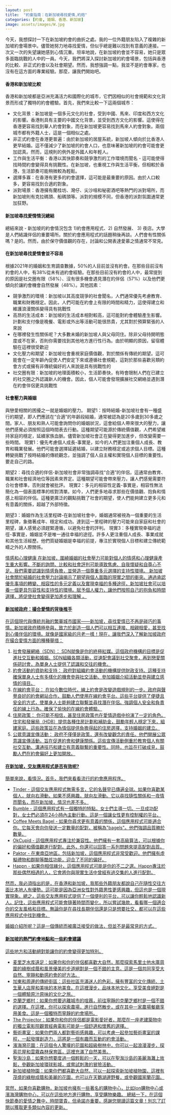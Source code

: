 ```yaml
---
layout: post
title:  "約會指南：在新加坡尋找愛情,約炮"
categories: [約會, 婚姻、香港、新加坡]
image: assets/images/W.jpg
---
```

今天，我想探討一下在新加坡約會的曲折之處。我的一位外籍朋友陷入了複雜的新加坡約會場景中。儘管她努力地尋找愛情，但似乎總是難以找到有意義的連接。一次又一次的失望讓她感到心情沉重。坦率地說，在新加坡約會並不容易，她只是眾多面臨挑戰的人中的一員。今天，我們將深入探討新加坡的約會場景，包括與香港的比較、非正式約會以及社會期望。然而，我想強調一點，我並不是約會專家，也沒有在這方面的專業經驗。那麼，讓我們開始吧。

#### 香港和新加坡比較
香港和新加坡都是亞洲充滿活力和國際化的城市，它們因相似的社會規範和文化背景而形成了獨特的約會體驗。首先，我們來比較一下這兩個城市：
+ 文化背景：新加坡是一個多元文化的社會，受到中國、馬來、印度和西方文化的影響。香港則具有主要的中國文化背景，並受到西方文化的影響。這使得在香港更容易找到華人約會對象，而在新加坡更容易找到馬來人約會對象。兩個城市都有外籍人士，這是一個相似之處。
+ 非正式約會在香港更普遍：由於新加坡的居屋系統，新加坡人傾向於比香港人更早結婚。這不僅減少了新加坡的約會人口，也意味著新加坡的約會可能會更加認真。然而，這規則的例外是外國人和年輕人。
+ 工作與生活平衡：香港以其快節奏和競爭激烈的工作環境而聞名 - 這可能使得找時間約會變得具有挑戰性。在新加坡，也重視工作與生活平衡，但相較於香港，生活節奏可能稍微較為輕鬆。
+ 選擇多寡：在香港有更多的約會選擇，這可能是最重要的原因。由於人口較多，更容易找到合適的對象。
+ 派對場景：香港擁有蘭桂坊、灣仔、尖沙咀和秘密酒吧等熱門的派對場所，而新加坡則有克拉碼頭、船碼頭等。派對的規模不同，但香港的派對氛圍通常更加狂野。

#### 新加坡尋找愛情情況總結
總結來說 - 新加坡的約會情況包含 1)約會應用程式、2) 自然發展、 3) 夜店。大學是人們結識伴侶的重要場所。關於約會應用程式的話題稍後再談。人們會有性關係嗎？是的。然而，由於保守價值觀的存在，討論和公開表達愛慕之情通常不常見。

#### 在新加坡尋找愛情會並不容易
根據2021年的婚姻和生育調查數據，50%的人目前並沒有約會。在那些目前沒有約會的人中，有38%從未有過約會經驗。在那些目前沒有約會的人中，最常提到的原因是社交圈有限（58%）、沒有很多機會遇見潛在的伴侶（57%）以及他們更傾向於讓約會機會自然發展（48%）。其他因素： 
+ 競爭激烈的環境：新加坡以其高度競爭的社會聞名，人們通常優先考慮教育、職業和財務穩定。因此，人們可能在約會上有限的時間和精力，這使得建立和維護浪漫關係變得具有挑戰性
+ 高昂的生活成本：新加坡的生活成本相對較高，這可能對約會體驗產生影響。計劃和支付像是晚餐、電影或外出等活動可能很昂貴，尤其對於預算緊張的人來說
+ 在哪裡發生性關係呢？大多數未婚的新加坡人與父母同住。除非父母持開明態度或不在家，否則你需要找到其他地方進行性行為。由於明顯的原因，留宿體驗在這裡很受歡迎
+ 文化壓力和期望：新加坡社會重視家庭價值觀，對於關係有傳統的期望。這可能會在一定年齡內促使人們安定下來或遵循社會規範，這對於那些喜歡另類約會方式或擁有非傳統偏好的人來說是具有挑戰性的
+ 社交圈有限：新加坡的地理面積較小，生活節奏快，有時會限制人們在已建立的社交圈之外認識新人的機會。因此，個人可能會發現擴展社交網絡並遇到潛在約會伴侶更具挑戰性

#### 社會壓力與婚姻
與戀愛相關的困擾之一就是婚姻的壓力。
期望1：按時結婚-新加坡社會有一種盛行的期望，即人們應該在“合適”的年齡段結婚，通常被認為是20多歲到30多歲之間。家人、朋友和熟人可能會詢問你的婚姻狀況，這會給個人帶來很大的壓力，讓他們感覺必須按照這個時間表去行動。這種期望可能源於傳統價值觀，人們希望維持家庭的穩定，延續家族血脈。儘管新加坡社會正在變得更加進步，但改變需要一些時間。
現實1：優先考慮個人成長-事實是，如今的人們更加注重個人成長、教育和職業發展。他們可能會選擇延遲結婚，以建立財務穩定或追求個人目標。這種轉變挑戰了按時結婚的傳統觀念，並強調了個人自主權和實現個人目標的重要性。要走自己的路。

期望2：尋找合適的伴侶-新加坡社會非常強調尋找“合適”的伴侶，這通常由教育、職業和社會經濟地位等因素來界定。這種期望可能會帶來壓力，讓人們感覺需要符合社會標準，否則就會被批評。
現實2：多元的相容性定義-事實是，相容性無法簡化為一個表面標準的核對清單。如今，人們更多地尋求那些在價值觀、抱負和情感上相容的伴侶。這種更廣泛的觀點挑戰了社會的期望，使人們能夠建立更多元和有意義的關係，超越了外部特徵。

期望3：婚姻作為生活里程碑-在新加坡社會中，婚姻通常被視為一個重要的生活里程碑，象徵著成年、穩定和成功。達到這一里程碑的壓力可能來自家庭和社會的期望，讓人感覺必須趕緊遵循，以避免社會的評判。
現實3：多種實現幸福的途徑-事實是，婚姻並不是唯一通往幸福的途徑。許多人更注重個人成長、事業成就和其他生活經歷。他們質疑婚姻是幸福的前提，專注於實現個人目標和建立傳統範疇之外的人際關係。

<u>情感和心理健康<u>
在新加坡，圍繞婚姻的社會壓力可能對個人的情感和心理健康產生重大影響。不斷的詢問、比較和社會評判可能導致焦慮、自我懷疑和自尊心不足。我們需要認識到情感負擔，並營造一個尊重多元選擇的支持性環境。 新加坡社會關於結婚的社會壓力討論揭示了期望與個人面臨的現實之間的衝突。通過承認優先事項的轉變、相容性的多元定義以及實現幸福的多種途徑，新加坡社會可以培養一個更具包容性和支持性的環境。賦予個人權力，讓他們按照自己的抱負和時間選擇，將促使社會變得更加進步和理解
。
#### 新加坡政府：撮合愛情的背後推手
在這個現代與傳統共融的繁華城市國家——新加坡，尋找愛情已不再是碰巧的事情。新加坡政府積極參與，致力於創造一個人們可以相互連接、相親相愛，甚至找到心儀伴侶的環境。就像是國家級的月老一樣！現在，讓我們深入了解新加坡政府在撮合愛情方面的種種舉措：
1. 社會發展網絡（SDN）： SDN就像是你的終極紅媒。這個政府機構的目標是促進社交互動和婚姻。SDN組織各類活動，從速配會議到社交聚會，再到戀愛關係研討會，為單身人士提供了認識和交往的機會。
2. 約會活動的資助和支持： 政府對組織約會活動的機構提供財政支持。這種支持確保單身人士有多樣化的機會參與社交活動、參加婚姻介紹活動並參與建立感情的項目。
3. 在線約會平台： 在如今數位時代，線上約會是改變遊戲規則的一步。政府與聲譽良好的約會網站合作，鼓勵人們使用在線約會平台。這些平台提供了便捷且安全的方式，使單身人士能夠建立聯繫並尋找潛在伴侶。強調個人安全和負責任的線上行為，確保了愉快的在線約會體驗。
4. 住房政策： 你可能不相信，甚至住房政策也在愛情遊戲中扮演了一定的角色。住宅和發展局（HDB）提供各種住房計劃和補助金，鼓勵年輕人穩定下來，組建家庭。這些政策旨在為情侶提供負擔得起的住房選擇，支持婚姻的建立。
5. 公眾意識宣傳活動： 政府不僅僅是政策，還有改變觀念的責任。他們開展公眾意識宣傳活動，旨在促進約會和健康關係。這些宣傳活動側重於教育個人有關社交互動、溝通技巧和建立有意義聯繫的重要性。同時，也旨在打破成見，鼓勵人們在約會偏好上更加開放。

#### 在新加坡，交友應用程式是否有效呢?
簡單來說，看情況。首先，我們來看看流行的約會應用程序。
+ Tinder - 這個交友應用程式無需多言，它的名聲早已傳遍全球。如果你喜歡某個人，就向右滑動，如果不感興趣，就向左滑動。它以尋找隨性關係和一夜情而聞名，而在新加坡，情況也差不多。
+ Bumble - 這個應用程式有一個獨特的特點，女士們主導一切。一旦成功配對，女士們必須在24小時內主動行動。這是一個讓女性更有控制權的平台。
+ Coffee Meets Bagel - 如果你尋求更有意義的關係，這個應用程式可能適合你。它每天會向你發送一定數量的配對，被稱為"bagels"。他們強調品質勝於數量。
+ OkCupid - 這個應用程式專注於兼容性。他們擁有一套高級算法，可以根據你的偏好和價值觀進行配對。此外，你還可以回答一系列問題來提高配對品質。
+ Paktor - 在東南亞地區，包括新加坡，這個應用程式非常受歡迎。他們擁有虛擬禮物和群聊等酷炫功能，迎合了不同的偏好。
+ Happn - 如果你相信緣分，這個應用程式可能是你的不二之選。Happn專注於那些偶然相遇的人，它會將你與現實生活中曾經有過交集的人進行配對。

然而，我必須指出的是，在香港和新加坡，我那些外籍朋友都說自己在隨性交往方面比本地人有優勢。這可能是因為亞洲女性對外籍男性更感興趣，但這也是一個現實現象。總之，這些交友應用程式提供了一個便利的平台，可以讓你輕鬆地認識新人。記住，這些應用程式可能會隨著時間而變化，所以嘗試幾款，看看哪一個適合你的交友風格和目標。無論你是在尋找長期伴侶還是只是想要社交，都可以在這些應用程式中找到機會。

婚姻介紹所呢？這是一個傳統而被廣泛接受的做法，但並不是最常見的方式。

#### 新加坡的熱門約會地點和一些約會建議
這些地方和活動絕對能讓你的約會變得更加特別。
+ 麦里芝水库遠足：如果你和你的伴侶都喜歡大自然，那麼探索馬里士他水庫周圍的綠樹成蔭和風景優美的步道絕對是一個不錯的主意。這是一個共同享受大自然、寧靜和動感約會的好方法。
+ 加東和周邊的傳統街區：這些社區充滿迷人的色彩，擁有豐富的文化傳統、土生華人店屋和美味的本地美食。在這裡漫步，品味本地文化，享受美食絕對是一個體驗原汁原味的文化之旅。
+ 克蘭芝鄉村：如果你想要逃離城市的喧囂，前往寧靜的克蘭芝鄉村是一個不錯的選擇。在這裡，你可以探索農場，進行自然散步，或在其中一家農場餐廳享用美食。這是一個獨特而寧靜的約會場所。
+ The Projector：如果你和你的伴侶都是電影愛好者，那麼在一座老建築物中的獨立電影院觀賞經典電影可能是一個舒適和懷舊的選擇。
+ 藝術畫室：如果你們兩人都對藝術感興趣，可以考慮一起參加藝術畫室的課程，一起發揮創造力，這將是一個有趣而互動的約會活動。
+ 濱海灣花園：在這個令人驚嘆的花園和超級樹林中，你可以一起浪漫漫步，探索花屋和雲霧森林保育區，這裡充滿了自然美景。
+ 聖淘沙島：如果你想要度過一個輕鬆的一天，可以在聖淘沙島的美麗海灘上放鬆，參觀新加坡環球影城，或嘗試刺激的冒險活動。
+ 新加坡植物園：如果你們都喜歡大自然，可以一起探索新加坡植物園，這裡有茂盛的綠樹成蔭和美麗的花園，也可以在天鵝湖邊野餐，或參觀國家蘭花園。

當然，如果你喜歡購物，新加坡也擁有一些著名的購物中心，比如Ion購物中心或濱海灣購物中心，可以在這些地方進行購物，享受購物樂趣。
總結一下，在這個快節奏的愛情之舞中，時間寶貴，但承諾亦重要。感謝您閱讀這篇文章！別忘了訂閱以獲取更多類似內容的更新。